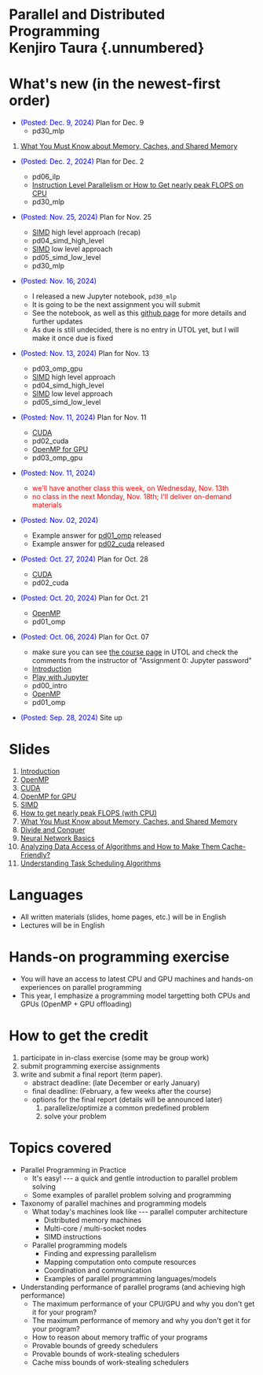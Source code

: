 <link rel="stylesheet" href="scripts/style.css">

# Parallel and Distributed Programming <br/> Kenjiro Taura {.unnumbered}

# What's new (in the newest-first order)

* <font color=blue>(Posted: Dec. 9, 2024)</font> Plan for Dec. 9
  * pd30\_mlp
1. [What You Must Know about Memory, Caches, and Shared Memory](slides/memory.pdf)

* <font color=blue>(Posted: Dec. 2, 2024)</font> Plan for Dec. 2
  * pd06\_ilp
  * [Instruction Level Parallelism or How to Get nearly peak FLOPS on CPU](slides/peak_cpu.pdf)
  * pd30\_mlp
  
* <font color=blue>(Posted: Nov. 25, 2024)</font> Plan for Nov. 25
  * [SIMD](slides/simd.pdf) high level approach (recap)
  * pd04\_simd\_high\_level
  * [SIMD](slides/simd.pdf) low level approach
  * pd05\_simd\_low\_level
  * pd30\_mlp

* <font color=blue>(Posted: Nov. 16, 2024)</font> 
  * I released a new Jupyter notebook, `pd30_mlp`
  * It is going to be the next assignment you will submit  
  * See the notebook, as well as this [github page](https://github.com/taura/parallel-distributed-programming-code-2024/tree/main/30mlp) for more details and further updates
  * As due is still undecided, there is no entry in UTOL yet, but I will make it once due is fixed

* <font color=blue>(Posted: Nov. 13, 2024)</font> Plan for Nov. 13
  * pd03\_omp\_gpu
  * [SIMD](slides/simd.pdf) high level approach
  * pd04\_simd\_high\_level
  * [SIMD](slides/simd.pdf) low level approach
  * pd05\_simd\_low\_level

* <font color=blue>(Posted: Nov. 11, 2024)</font> Plan for Nov. 11
  * [CUDA](slides/cuda.pdf)
  * pd02\_cuda
  * [OpenMP for GPU](slides/openmp_gpu.pdf)
  * pd03\_omp\_gpu

* <font color=blue>(Posted: Nov. 11, 2024)</font>
  * <font color="red">we'll have another class this week, on Wednesday, Nov. 13th</font>
  * <font color="red">no class in the next Monday, Nov. 18th; I'll deliver on-demand materials</font>

* <font color=blue>(Posted: Nov. 02, 2024)</font> 
  * Example answer for [pd01\_omp](ans/pd01_omp/pd01_omp.sos.ans.html) released
  * Example answer for [pd02\_cuda](ans/pd02_cuda/pd02_cuda.sos.ans.html) released

* <font color=blue>(Posted: Oct. 27, 2024)</font> Plan for Oct. 28
  * [CUDA](slides/cuda.pdf)
  * pd02_cuda

* <font color=blue>(Posted: Oct. 20, 2024)</font> Plan for Oct. 21
  * [OpenMP](slides/openmp.pdf)
  * pd01_omp

* <font color=blue>(Posted: Oct. 06, 2024)</font> Plan for Oct. 07
  * make sure you can see [the course page](https://utol.ecc.u-tokyo.ac.jp/lms/course?idnumber=2024_4884_4840-1004_01) in UTOL and check the comments from the instructor of "Assignment 0: Jupyter password"
  * [Introduction](slides/intro.pdf)
  * [Play with Jupyter](https://taura.github.io/programming-languages/html/jupyter.html?lang=en)
  * pd00_intro
  * [OpenMP](slides/openmp.pdf)
  * pd01_omp
* <font color=blue>(Posted: Sep. 28, 2024)</font> Site up

# Slides

1. [Introduction](slides/intro.pdf)
1. [OpenMP](slides/openmp.pdf)
1. [CUDA](slides/cuda.pdf)
1. [OpenMP for GPU](slides/openmp_gpu.pdf)
1. [SIMD](slides/simd.pdf)
1. [How to get nearly peak FLOPS (with CPU)](slides/peak_cpu.pdf)
1. [What You Must Know about Memory, Caches, and Shared Memory](slides/memory.pdf)
1. [Divide and Conquer](slides/divide_and_conquer.pdf)
1. [Neural Network Basics](slides/nn.pdf)
1. [Analyzing Data Access of Algorithms and How to Make Them Cache-Friendly?](slides/cache.pdf)
1. [Understanding Task Scheduling Algorithms](slides/worksteal.pdf)

# Languages

* All written materials (slides, home pages, etc.) will be in English
* Lectures will be in English

# Hands-on programming exercise

* You will have an access to latest CPU and GPU machines and hands-on experiences on parallel programming
* This year, I emphasize a programming model targetting both CPUs and GPUs (OpenMP + GPU offloading)

# How to get the credit

1. participate in in-class exercise (some may be group work)
1. submit programming exercise assignments
1. write and submit a final report (term paper).
    * abstract deadline: (late December or early January)
    * final deadline: (February, a few weeks after the course)
    * options for the final report (details will be announced later)
      1. parallelize/optimize a common predefined problem
      1. solve your problem

# Topics covered

* Parallel Programming in Practice
  * It's easy! --- a quick and gentle introduction to parallel problem solving
  * Some examples of parallel problem solving and programming
* Taxonomy of parallel machines and programming models
  * What today's machines look like --- parallel computer architecture
    * Distributed memory machines
    * Multi-core / multi-socket nodes
    * SIMD instructions
  * Parallel programming models
    * Finding and expressing parallelism
    * Mapping computation onto compute resources
    * Coordination and communication
    * Examples of parallel programming languages/models
* Understanding performance of parallel programs (and achieving high performance)
  * The maximum performance of your CPU/GPU and why you don't get it for your program?
  * The maximum performance of memory and why you don't get it for your program?
  * How to reason about memory traffic of your programs
  * Provable bounds of greedy schedulers
  * Provable bounds of work-stealing schedulers
  * Cache miss bounds of work-stealing schedulers


